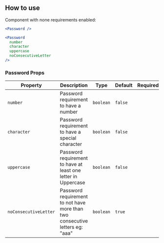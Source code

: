 
## How to use

Component with none requirements enabled:

```jsx
<Password />
```

```jsx
<Password
  number
  character
  uppercase
  noConsecutiveLetter
/>
```


### Password Props
| Property | Description | Type | Default | Required |
| -------- | ----------- | ---- | ------- | -------- |
| `number` | Password requirement to have a number | `boolean` | `false` |  |
| `character` |  Password requirement to have a special character | `boolean` | `false` |  |
| `uppercase` |  Password requirement to have at least one letter in Uppercase | `boolean` | `false` |  |
| `noConsecutiveLetter` |  Password requirement to not have more than two consecutive letters eg: "aaa" | `boolean` | `true` | |